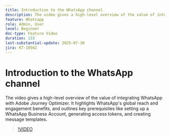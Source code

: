 ```yaml
---
title: Introduction to the WhatsApp channel
description: The video gives a high-level overview of the value of integrating WhatsApp with Adobe Journey Optimizer. It highlights WhatsApp's global reach and engagement benefits, and outlines key prerequisites like setting up a WhatsApp Business Account, generating access tokens, and creating message templates.
feature: Whatsapp
role: Admin, User
level: Beginner
doc-type: Feature Video
duration: 133
last-substantial-update: 2025-07-30
jira: KT-18562
---
```


# Introduction to the WhatsApp channel

The video gives a high-level overview of the value of integrating WhatsApp with Adobe Journey Optimizer. It highlights WhatsApp's global reach and engagement benefits, and outlines key prerequisites like setting up a WhatsApp Business Account, generating access tokens, and creating message templates.

>[!VIDEO](https://video.tv.adobe.com/v/3470296/?learn=on&enablevpops)
